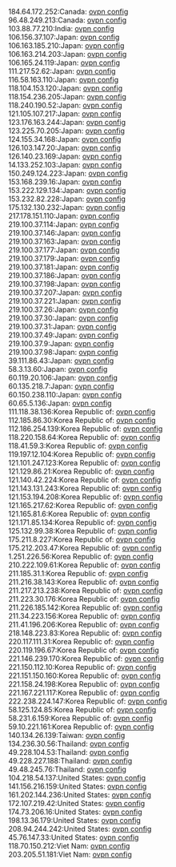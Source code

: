184.64.172.252:Canada: [ovpn config](vpn/184_64_172_252.ovpn)  
96.48.249.213:Canada: [ovpn config](vpn/96_48_249_213.ovpn)  
103.88.77.210:India: [ovpn config](vpn/103_88_77_210.ovpn)  
106.156.37.107:Japan: [ovpn config](vpn/106_156_37_107.ovpn)  
106.163.185.210:Japan: [ovpn config](vpn/106_163_185_210.ovpn)  
106.163.214.203:Japan: [ovpn config](vpn/106_163_214_203.ovpn)  
106.165.24.119:Japan: [ovpn config](vpn/106_165_24_119.ovpn)  
111.217.52.62:Japan: [ovpn config](vpn/111_217_52_62.ovpn)  
116.58.163.110:Japan: [ovpn config](vpn/116_58_163_110.ovpn)  
118.104.153.120:Japan: [ovpn config](vpn/118_104_153_120.ovpn)  
118.154.236.205:Japan: [ovpn config](vpn/118_154_236_205.ovpn)  
118.240.190.52:Japan: [ovpn config](vpn/118_240_190_52.ovpn)  
121.105.107.217:Japan: [ovpn config](vpn/121_105_107_217.ovpn)  
123.176.163.244:Japan: [ovpn config](vpn/123_176_163_244.ovpn)  
123.225.70.205:Japan: [ovpn config](vpn/123_225_70_205.ovpn)  
124.155.34.168:Japan: [ovpn config](vpn/124_155_34_168.ovpn)  
126.103.147.20:Japan: [ovpn config](vpn/126_103_147_20.ovpn)  
126.140.23.169:Japan: [ovpn config](vpn/126_140_23_169.ovpn)  
14.133.252.103:Japan: [ovpn config](vpn/14_133_252_103.ovpn)  
150.249.124.223:Japan: [ovpn config](vpn/150_249_124_223.ovpn)  
153.168.239.16:Japan: [ovpn config](vpn/153_168_239_16.ovpn)  
153.222.129.134:Japan: [ovpn config](vpn/153_222_129_134.ovpn)  
153.232.82.228:Japan: [ovpn config](vpn/153_232_82_228.ovpn)  
175.132.130.232:Japan: [ovpn config](vpn/175_132_130_232.ovpn)  
217.178.151.110:Japan: [ovpn config](vpn/217_178_151_110.ovpn)  
219.100.37.114:Japan: [ovpn config](vpn/219_100_37_114.ovpn)  
219.100.37.146:Japan: [ovpn config](vpn/219_100_37_146.ovpn)  
219.100.37.163:Japan: [ovpn config](vpn/219_100_37_163.ovpn)  
219.100.37.177:Japan: [ovpn config](vpn/219_100_37_177.ovpn)  
219.100.37.179:Japan: [ovpn config](vpn/219_100_37_179.ovpn)  
219.100.37.181:Japan: [ovpn config](vpn/219_100_37_181.ovpn)  
219.100.37.186:Japan: [ovpn config](vpn/219_100_37_186.ovpn)  
219.100.37.198:Japan: [ovpn config](vpn/219_100_37_198.ovpn)  
219.100.37.207:Japan: [ovpn config](vpn/219_100_37_207.ovpn)  
219.100.37.221:Japan: [ovpn config](vpn/219_100_37_221.ovpn)  
219.100.37.26:Japan: [ovpn config](vpn/219_100_37_26.ovpn)  
219.100.37.30:Japan: [ovpn config](vpn/219_100_37_30.ovpn)  
219.100.37.31:Japan: [ovpn config](vpn/219_100_37_31.ovpn)  
219.100.37.49:Japan: [ovpn config](vpn/219_100_37_49.ovpn)  
219.100.37.9:Japan: [ovpn config](vpn/219_100_37_9.ovpn)  
219.100.37.98:Japan: [ovpn config](vpn/219_100_37_98.ovpn)  
39.111.86.43:Japan: [ovpn config](vpn/39_111_86_43.ovpn)  
58.3.13.60:Japan: [ovpn config](vpn/58_3_13_60.ovpn)  
60.119.20.106:Japan: [ovpn config](vpn/60_119_20_106.ovpn)  
60.135.218.7:Japan: [ovpn config](vpn/60_135_218_7.ovpn)  
60.150.238.110:Japan: [ovpn config](vpn/60_150_238_110.ovpn)  
60.65.5.136:Japan: [ovpn config](vpn/60_65_5_136.ovpn)  
111.118.38.136:Korea Republic of: [ovpn config](vpn/111_118_38_136.ovpn)  
112.185.86.30:Korea Republic of: [ovpn config](vpn/112_185_86_30.ovpn)  
112.186.254.139:Korea Republic of: [ovpn config](vpn/112_186_254_139.ovpn)  
118.220.158.64:Korea Republic of: [ovpn config](vpn/118_220_158_64.ovpn)  
118.41.59.3:Korea Republic of: [ovpn config](vpn/118_41_59_3.ovpn)  
119.197.12.104:Korea Republic of: [ovpn config](vpn/119_197_12_104.ovpn)  
121.101.247.123:Korea Republic of: [ovpn config](vpn/121_101_247_123.ovpn)  
121.129.86.21:Korea Republic of: [ovpn config](vpn/121_129_86_21.ovpn)  
121.140.42.224:Korea Republic of: [ovpn config](vpn/121_140_42_224.ovpn)  
121.143.131.243:Korea Republic of: [ovpn config](vpn/121_143_131_243.ovpn)  
121.153.194.208:Korea Republic of: [ovpn config](vpn/121_153_194_208.ovpn)  
121.165.217.62:Korea Republic of: [ovpn config](vpn/121_165_217_62.ovpn)  
121.165.81.6:Korea Republic of: [ovpn config](vpn/121_165_81_6.ovpn)  
121.171.85.134:Korea Republic of: [ovpn config](vpn/121_171_85_134.ovpn)  
125.132.99.38:Korea Republic of: [ovpn config](vpn/125_132_99_38.ovpn)  
175.211.8.227:Korea Republic of: [ovpn config](vpn/175_211_8_227.ovpn)  
175.212.203.47:Korea Republic of: [ovpn config](vpn/175_212_203_47.ovpn)  
1.251.226.56:Korea Republic of: [ovpn config](vpn/1_251_226_56.ovpn)  
210.222.109.61:Korea Republic of: [ovpn config](vpn/210_222_109_61.ovpn)  
211.185.31.1:Korea Republic of: [ovpn config](vpn/211_185_31_1.ovpn)  
211.216.38.143:Korea Republic of: [ovpn config](vpn/211_216_38_143.ovpn)  
211.217.213.238:Korea Republic of: [ovpn config](vpn/211_217_213_238.ovpn)  
211.223.30.176:Korea Republic of: [ovpn config](vpn/211_223_30_176.ovpn)  
211.226.185.142:Korea Republic of: [ovpn config](vpn/211_226_185_142.ovpn)  
211.34.223.156:Korea Republic of: [ovpn config](vpn/211_34_223_156.ovpn)  
211.41.196.206:Korea Republic of: [ovpn config](vpn/211_41_196_206.ovpn)  
218.148.223.83:Korea Republic of: [ovpn config](vpn/218_148_223_83.ovpn)  
220.117.111.31:Korea Republic of: [ovpn config](vpn/220_117_111_31.ovpn)  
220.119.196.67:Korea Republic of: [ovpn config](vpn/220_119_196_67.ovpn)  
221.146.239.170:Korea Republic of: [ovpn config](vpn/221_146_239_170.ovpn)  
221.150.112.10:Korea Republic of: [ovpn config](vpn/221_150_112_10.ovpn)  
221.151.150.160:Korea Republic of: [ovpn config](vpn/221_151_150_160.ovpn)  
221.158.24.198:Korea Republic of: [ovpn config](vpn/221_158_24_198.ovpn)  
221.167.221.117:Korea Republic of: [ovpn config](vpn/221_167_221_117.ovpn)  
222.238.224.147:Korea Republic of: [ovpn config](vpn/222_238_224_147.ovpn)  
58.125.124.85:Korea Republic of: [ovpn config](vpn/58_125_124_85.ovpn)  
58.231.6.159:Korea Republic of: [ovpn config](vpn/58_231_6_159.ovpn)  
59.10.221.161:Korea Republic of: [ovpn config](vpn/59_10_221_161.ovpn)  
140.134.26.139:Taiwan: [ovpn config](vpn/140_134_26_139.ovpn)  
134.236.30.56:Thailand: [ovpn config](vpn/134_236_30_56.ovpn)  
49.228.104.53:Thailand: [ovpn config](vpn/49_228_104_53.ovpn)  
49.228.227.188:Thailand: [ovpn config](vpn/49_228_227_188.ovpn)  
49.48.245.76:Thailand: [ovpn config](vpn/49_48_245_76.ovpn)  
104.218.54.137:United States: [ovpn config](vpn/104_218_54_137.ovpn)  
141.156.216.159:United States: [ovpn config](vpn/141_156_216_159.ovpn)  
161.202.144.236:United States: [ovpn config](vpn/161_202_144_236.ovpn)  
172.107.219.42:United States: [ovpn config](vpn/172_107_219_42.ovpn)  
174.73.206.16:United States: [ovpn config](vpn/174_73_206_16.ovpn)  
198.13.36.179:United States: [ovpn config](vpn/198_13_36_179.ovpn)  
208.94.244.242:United States: [ovpn config](vpn/208_94_244_242.ovpn)  
45.76.147.33:United States: [ovpn config](vpn/45_76_147_33.ovpn)  
118.70.150.212:Viet Nam: [ovpn config](vpn/118_70_150_212.ovpn)  
203.205.51.181:Viet Nam: [ovpn config](vpn/203_205_51_181.ovpn)  
